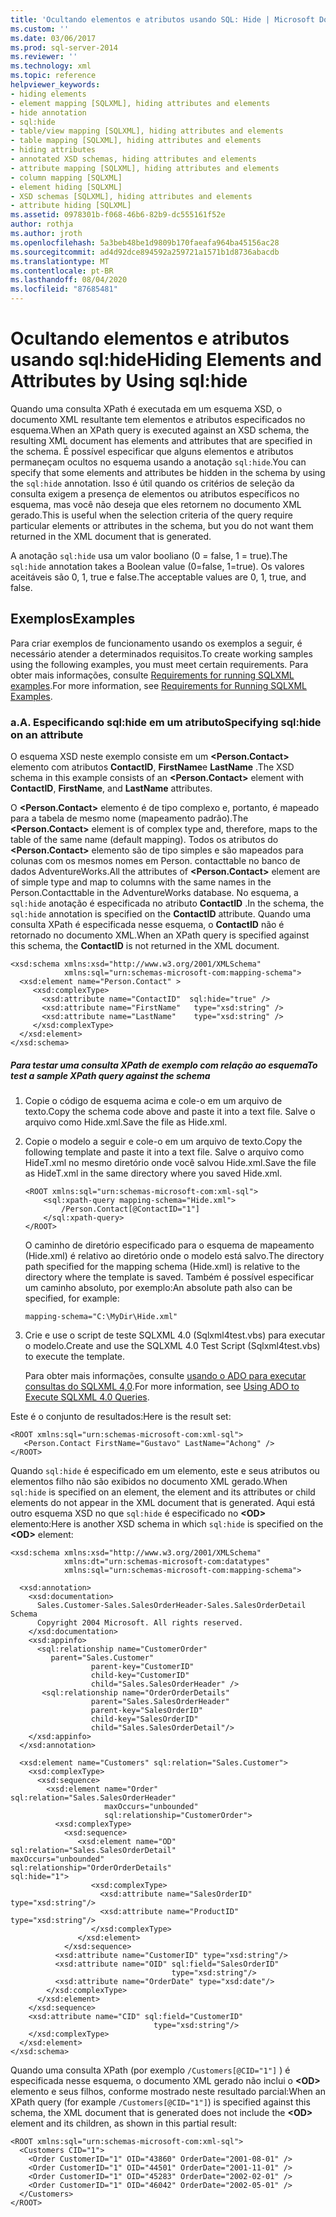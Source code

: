 ```yaml
---
title: 'Ocultando elementos e atributos usando SQL: Hide | Microsoft Docs'
ms.custom: ''
ms.date: 03/06/2017
ms.prod: sql-server-2014
ms.reviewer: ''
ms.technology: xml
ms.topic: reference
helpviewer_keywords:
- hiding elements
- element mapping [SQLXML], hiding attributes and elements
- hide annotation
- sql:hide
- table/view mapping [SQLXML], hiding attributes and elements
- table mapping [SQLXML], hiding attributes and elements
- hiding attributes
- annotated XSD schemas, hiding attributes and elements
- attribute mapping [SQLXML], hiding attributes and elements
- column mapping [SQLXML]
- element hiding [SQLXML]
- XSD schemas [SQLXML], hiding attributes and elements
- attribute hiding [SQLXML]
ms.assetid: 0978301b-f068-46b6-82b9-dc555161f52e
author: rothja
ms.author: jroth
ms.openlocfilehash: 5a3beb48be1d9809b170faeafa964ba45156ac28
ms.sourcegitcommit: ad4d92dce894592a259721a1571b1d8736abacdb
ms.translationtype: MT
ms.contentlocale: pt-BR
ms.lasthandoff: 08/04/2020
ms.locfileid: "87685481"
---
```

# <a name="hiding-elements-and-attributes-by-using-sqlhide"></a><span data-ttu-id="d29e3-102">Ocultando elementos e atributos usando sql:hide</span><span class="sxs-lookup"><span data-stu-id="d29e3-102">Hiding Elements and Attributes by Using sql:hide</span></span>
  <span data-ttu-id="d29e3-103">Quando uma consulta XPath é executada em um esquema XSD, o documento XML resultante tem elementos e atributos especificados no esquema.</span><span class="sxs-lookup"><span data-stu-id="d29e3-103">When an XPath query is executed against an XSD schema, the resulting XML document has elements and attributes that are specified in the schema.</span></span> <span data-ttu-id="d29e3-104">É possível especificar que alguns elementos e atributos permaneçam ocultos no esquema usando a anotação `sql:hide`.</span><span class="sxs-lookup"><span data-stu-id="d29e3-104">You can specify that some elements and attributes be hidden in the schema by using the `sql:hide` annotation.</span></span> <span data-ttu-id="d29e3-105">Isso é útil quando os critérios de seleção da consulta exigem a presença de elementos ou atributos específicos no esquema, mas você não deseja que eles retornem no documento XML gerado.</span><span class="sxs-lookup"><span data-stu-id="d29e3-105">This is useful when the selection criteria of the query require particular elements or attributes in the schema, but you do not want them returned in the XML document that is generated.</span></span>  
  
 <span data-ttu-id="d29e3-106">A anotação `sql:hide` usa um valor booliano (0 = false, 1 = true).</span><span class="sxs-lookup"><span data-stu-id="d29e3-106">The `sql:hide` annotation takes a Boolean value (0=false, 1=true).</span></span> <span data-ttu-id="d29e3-107">Os valores aceitáveis são 0, 1, true e false.</span><span class="sxs-lookup"><span data-stu-id="d29e3-107">The acceptable values are 0, 1, true, and false.</span></span>  
  
## <a name="examples"></a><span data-ttu-id="d29e3-108">Exemplos</span><span class="sxs-lookup"><span data-stu-id="d29e3-108">Examples</span></span>  
 <span data-ttu-id="d29e3-109">Para criar exemplos de funcionamento usando os exemplos a seguir, é necessário atender a determinados requisitos.</span><span class="sxs-lookup"><span data-stu-id="d29e3-109">To create working samples using the following examples, you must meet certain requirements.</span></span> <span data-ttu-id="d29e3-110">Para obter mais informações, consulte [Requirements for running SQLXML examples](../sqlxml/requirements-for-running-sqlxml-examples.md).</span><span class="sxs-lookup"><span data-stu-id="d29e3-110">For more information, see [Requirements for Running SQLXML Examples](../sqlxml/requirements-for-running-sqlxml-examples.md).</span></span>  
  
### <a name="a-specifying-sqlhide-on-an-attribute"></a><span data-ttu-id="d29e3-111">a.</span><span class="sxs-lookup"><span data-stu-id="d29e3-111">A.</span></span> <span data-ttu-id="d29e3-112">Especificando sql:hide em um atributo</span><span class="sxs-lookup"><span data-stu-id="d29e3-112">Specifying sql:hide on an attribute</span></span>  
 <span data-ttu-id="d29e3-113">O esquema XSD neste exemplo consiste em um **\<Person.Contact>** elemento com atributos **ContactID**, **FirstName**e **LastName** .</span><span class="sxs-lookup"><span data-stu-id="d29e3-113">The XSD schema in this example consists of an **\<Person.Contact>** element with **ContactID**, **FirstName**, and **LastName** attributes.</span></span>  
  
 <span data-ttu-id="d29e3-114">O **\<Person.Contact>** elemento é de tipo complexo e, portanto, é mapeado para a tabela de mesmo nome (mapeamento padrão).</span><span class="sxs-lookup"><span data-stu-id="d29e3-114">The **\<Person.Contact>** element is of complex type and, therefore, maps to the table of the same name (default mapping).</span></span> <span data-ttu-id="d29e3-115">Todos os atributos do **\<Person.Contact>** elemento são de tipo simples e são mapeados para colunas com os mesmos nomes em Person. contacttable no banco de dados AdventureWorks.</span><span class="sxs-lookup"><span data-stu-id="d29e3-115">All the attributes of **\<Person.Contact>** element are of simple type and map to columns with the same names in the Person.Contacttable in the AdventureWorks database.</span></span> <span data-ttu-id="d29e3-116">No esquema, a `sql:hide` anotação é especificada no atributo **ContactID** .</span><span class="sxs-lookup"><span data-stu-id="d29e3-116">In the schema, the `sql:hide` annotation is specified on the **ContactID** attribute.</span></span> <span data-ttu-id="d29e3-117">Quando uma consulta XPath é especificada nesse esquema, o **ContactID** não é retornado no documento XML.</span><span class="sxs-lookup"><span data-stu-id="d29e3-117">When an XPath query is specified against this schema, the **ContactID** is not returned in the XML document.</span></span>  
  
```  
<xsd:schema xmlns:xsd="http://www.w3.org/2001/XMLSchema"   
            xmlns:sql="urn:schemas-microsoft-com:mapping-schema">  
  <xsd:element name="Person.Contact" >  
     <xsd:complexType>  
       <xsd:attribute name="ContactID"  sql:hide="true" />   
       <xsd:attribute name="FirstName"   type="xsd:string" />   
       <xsd:attribute name="LastName"    type="xsd:string" />   
     </xsd:complexType>  
  </xsd:element>  
</xsd:schema>  
```  
  
##### <a name="to-test-a-sample-xpath-query-against-the-schema"></a><span data-ttu-id="d29e3-118">Para testar uma consulta XPath de exemplo com relação ao esquema</span><span class="sxs-lookup"><span data-stu-id="d29e3-118">To test a sample XPath query against the schema</span></span>  
  
1.  <span data-ttu-id="d29e3-119">Copie o código de esquema acima e cole-o em um arquivo de texto.</span><span class="sxs-lookup"><span data-stu-id="d29e3-119">Copy the schema code above and paste it into a text file.</span></span> <span data-ttu-id="d29e3-120">Salve o arquivo como Hide.xml.</span><span class="sxs-lookup"><span data-stu-id="d29e3-120">Save the file as Hide.xml.</span></span>  
  
2.  <span data-ttu-id="d29e3-121">Copie o modelo a seguir e cole-o em um arquivo de texto.</span><span class="sxs-lookup"><span data-stu-id="d29e3-121">Copy the following template and paste it into a text file.</span></span> <span data-ttu-id="d29e3-122">Salve o arquivo como HideT.xml no mesmo diretório onde você salvou Hide.xml.</span><span class="sxs-lookup"><span data-stu-id="d29e3-122">Save the file as HideT.xml in the same directory where you saved Hide.xml.</span></span>  
  
    ```  
    <ROOT xmlns:sql="urn:schemas-microsoft-com:xml-sql">  
        <sql:xpath-query mapping-schema="Hide.xml">  
            /Person.Contact[@ContactID="1"]  
        </sql:xpath-query>  
    </ROOT>  
    ```  
  
     <span data-ttu-id="d29e3-123">O caminho de diretório especificado para o esquema de mapeamento (Hide.xml) é relativo ao diretório onde o modelo está salvo.</span><span class="sxs-lookup"><span data-stu-id="d29e3-123">The directory path specified for the mapping schema (Hide.xml) is relative to the directory where the template is saved.</span></span> <span data-ttu-id="d29e3-124">Também é possível especificar um caminho absoluto, por exemplo:</span><span class="sxs-lookup"><span data-stu-id="d29e3-124">An absolute path also can be specified, for example:</span></span>  
  
    ```  
    mapping-schema="C:\MyDir\Hide.xml"  
    ```  
  
3.  <span data-ttu-id="d29e3-125">Crie e use o script de teste SQLXML 4.0 (Sqlxml4test.vbs) para executar o modelo.</span><span class="sxs-lookup"><span data-stu-id="d29e3-125">Create and use the SQLXML 4.0 Test Script (Sqlxml4test.vbs) to execute the template.</span></span>  
  
     <span data-ttu-id="d29e3-126">Para obter mais informações, consulte [usando o ADO para executar consultas do SQLXML 4,0](../sqlxml/using-ado-to-execute-sqlxml-4-0-queries.md).</span><span class="sxs-lookup"><span data-stu-id="d29e3-126">For more information, see [Using ADO to Execute SQLXML 4.0 Queries](../sqlxml/using-ado-to-execute-sqlxml-4-0-queries.md).</span></span>  
  
 <span data-ttu-id="d29e3-127">Este é o conjunto de resultados:</span><span class="sxs-lookup"><span data-stu-id="d29e3-127">Here is the result set:</span></span>  
  
```  
<ROOT xmlns:sql="urn:schemas-microsoft-com:xml-sql">  
   <Person.Contact FirstName="Gustavo" LastName="Achong" />   
</ROOT>  
```  
  
 <span data-ttu-id="d29e3-128">Quando `sql:hide` é especificado em um elemento, este e seus atributos ou elementos filho não são exibidos no documento XML gerado.</span><span class="sxs-lookup"><span data-stu-id="d29e3-128">When `sql:hide` is specified on an element, the element and its attributes or child elements do not appear in the XML document that is generated.</span></span> <span data-ttu-id="d29e3-129">Aqui está outro esquema XSD no que `sql:hide` é especificado no **\<OD>** elemento:</span><span class="sxs-lookup"><span data-stu-id="d29e3-129">Here is another XSD schema in which `sql:hide` is specified on the **\<OD>** element:</span></span>  
  
```  
<xsd:schema xmlns:xsd="http://www.w3.org/2001/XMLSchema"  
            xmlns:dt="urn:schemas-microsoft-com:datatypes"  
            xmlns:sql="urn:schemas-microsoft-com:mapping-schema">  
  
  <xsd:annotation>  
    <xsd:documentation>  
      Sales.Customer-Sales.SalesOrderHeader-Sales.SalesOrderDetail Schema  
      Copyright 2004 Microsoft. All rights reserved.  
    </xsd:documentation>  
    <xsd:appinfo>  
      <sql:relationship name="CustomerOrder"  
         parent="Sales.Customer"  
                  parent-key="CustomerID"  
                  child-key="CustomerID"  
                  child="Sales.SalesOrderHeader" />  
       <sql:relationship name="OrderOrderDetails"  
                  parent="Sales.SalesOrderHeader"  
                  parent-key="SalesOrderID"  
                  child-key="SalesOrderID"  
                  child="Sales.SalesOrderDetail"/>  
    </xsd:appinfo>  
  </xsd:annotation>  
  
  <xsd:element name="Customers" sql:relation="Sales.Customer">  
    <xsd:complexType>  
      <xsd:sequence>  
        <xsd:element name="Order" sql:relation="Sales.SalesOrderHeader"   
                     maxOccurs="unbounded"   
                     sql:relationship="CustomerOrder">  
          <xsd:complexType>  
            <xsd:sequence>  
               <xsd:element name="OD" sql:relation="Sales.SalesOrderDetail"                                       maxOccurs="unbounded"                                       sql:relationship="OrderOrderDetails"                                       sql:hide="1">  
                  <xsd:complexType>  
                    <xsd:attribute name="SalesOrderID" type="xsd:string"/>  
                    <xsd:attribute name="ProductID" type="xsd:string"/>  
                  </xsd:complexType>  
               </xsd:element>  
            </xsd:sequence>  
          <xsd:attribute name="CustomerID" type="xsd:string"/>  
          <xsd:attribute name="OID" sql:field="SalesOrderID"   
                                    type="xsd:string"/>  
          <xsd:attribute name="OrderDate" type="xsd:date"/>   
        </xsd:complexType>  
      </xsd:element>  
    </xsd:sequence>  
    <xsd:attribute name="CID" sql:field="CustomerID"   
                                type="xsd:string"/>  
    </xsd:complexType>  
  </xsd:element>  
</xsd:schema>  
```  
  
 <span data-ttu-id="d29e3-130">Quando uma consulta XPath (por exemplo `/Customers[@CID="1"]` ) é especificada nesse esquema, o documento XML gerado não inclui o **\<OD>** elemento e seus filhos, conforme mostrado neste resultado parcial:</span><span class="sxs-lookup"><span data-stu-id="d29e3-130">When an XPath query (for example `/Customers[@CID="1"]`) is specified against this schema, the XML document that is generated does not include the **\<OD>** element and its children, as shown in this partial result:</span></span>  
  
```  
<ROOT xmlns:sql="urn:schemas-microsoft-com:xml-sql">  
  <Customers CID="1">  
    <Order CustomerID="1" OID="43860" OrderDate="2001-08-01" />   
    <Order CustomerID="1" OID="44501" OrderDate="2001-11-01" />   
    <Order CustomerID="1" OID="45283" OrderDate="2002-02-01" />   
    <Order CustomerID="1" OID="46042" OrderDate="2002-05-01" />   
  </Customers>  
</ROOT>  
```  
  
  
